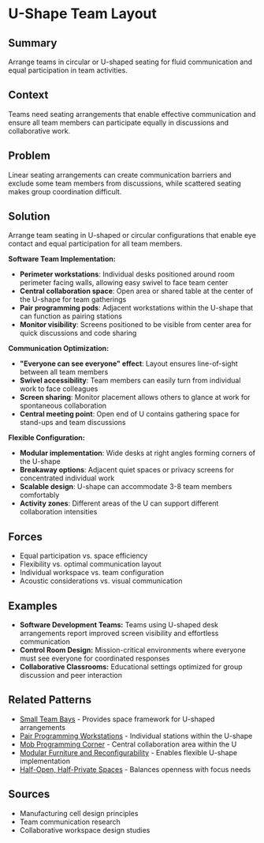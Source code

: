 # U-Shape Team Layout

## Summary
Arrange teams in circular or U-shaped seating for fluid communication and equal participation in team activities.

## Context
Teams need seating arrangements that enable effective communication and ensure all team members can participate equally in discussions and collaborative work.

## Problem
Linear seating arrangements can create communication barriers and exclude some team members from discussions, while scattered seating makes group coordination difficult.

## Solution
Arrange team seating in U-shaped or circular configurations that enable eye contact and equal participation for all team members.

**Software Team Implementation:**
- **Perimeter workstations**: Individual desks positioned around room perimeter facing walls, allowing easy swivel to face team center
- **Central collaboration space**: Open area or shared table at the center of the U-shape for team gatherings
- **Pair programming pods**: Adjacent workstations within the U-shape that can function as pairing stations
- **Monitor visibility**: Screens positioned to be visible from center area for quick discussions and code sharing

**Communication Optimization:**
- **"Everyone can see everyone" effect**: Layout ensures line-of-sight between all team members
- **Swivel accessibility**: Team members can easily turn from individual work to face colleagues
- **Screen sharing**: Monitor placement allows others to glance at work for spontaneous collaboration
- **Central meeting point**: Open end of U contains gathering space for stand-ups and team discussions

**Flexible Configuration:**
- **Modular implementation**: Wide desks at right angles forming corners of the U-shape
- **Breakaway options**: Adjacent quiet spaces or privacy screens for concentrated individual work
- **Scalable design**: U-shape can accommodate 3-8 team members comfortably
- **Activity zones**: Different areas of the U can support different collaboration intensities

## Forces
- Equal participation vs. space efficiency
- Flexibility vs. optimal communication layout
- Individual workspace vs. team configuration
- Acoustic considerations vs. visual communication

## Examples
- **Software Development Teams:** Teams using U-shaped desk arrangements report improved screen visibility and effortless communication
- **Control Room Design:** Mission-critical environments where everyone must see everyone for coordinated responses
- **Collaborative Classrooms:** Educational settings optimized for group discussion and peer interaction

## Related Patterns
- [Small Team Bays](../architectural-spatial/small-team-bays.md) - Provides space framework for U-shaped arrangements
- [Pair Programming Workstations](../architectural-spatial/pair-programming-workstations.md) - Individual stations within the U-shape
- [Mob Programming Corner](../architectural-spatial/mob-programming-corner.md) - Central collaboration area within the U
- [Modular Furniture and Reconfigurability](modular-furniture-reconfigurability.md) - Enables flexible U-shape implementation
- [Half-Open, Half-Private Spaces](../architectural-spatial/half-open-half-private-spaces.md) - Balances openness with focus needs

## Sources
- Manufacturing cell design principles
- Team communication research
- Collaborative workspace design studies